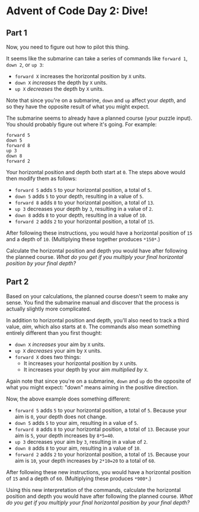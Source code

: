 Advent of Code Day 2: Dive!
===========================

Part 1
------

Now, you need to figure out how to pilot this thing.


It seems like the submarine can take a series of commands like `forward 1`, `down 2`, or `up 3`:


* `forward X` increases the horizontal position by `X` units.
* `down X` *increases* the depth by `X` units.
* `up X` *decreases* the depth by `X` units.


Note that since you're on a submarine, `down` and `up` affect your *depth*, and so they have the opposite result of what you might expect.


The submarine seems to already have a planned course (your puzzle input). You should probably figure out where it's going. For example:



```
forward 5
down 5
forward 8
up 3
down 8
forward 2

```

Your horizontal position and depth both start at `0`. The steps above would then modify them as follows:


* `forward 5` adds `5` to your horizontal position, a total of `5`.
* `down 5` adds `5` to your depth, resulting in a value of `5`.
* `forward 8` adds `8` to your horizontal position, a total of `13`.
* `up 3` decreases your depth by `3`, resulting in a value of `2`.
* `down 8` adds `8` to your depth, resulting in a value of `10`.
* `forward 2` adds `2` to your horizontal position, a total of `15`.


After following these instructions, you would have a horizontal position of `15` and a depth of `10`. (Multiplying these together produces `*150*`.)


Calculate the horizontal position and depth you would have after following the planned course. *What do you get if you multiply your final horizontal position by your final depth?*


Part 2
------

Based on your calculations, the planned course doesn't seem to make any sense. You find the submarine manual and discover that the process is actually slightly more complicated.


In addition to horizontal position and depth, you'll also need to track a third value, *aim*, which also starts at `0`. The commands also mean something entirely different than you first thought:


* `down X` *increases* your aim by `X` units.
* `up X` *decreases* your aim by `X` units.
* `forward X` does two things:
	+ It increases your horizontal position by `X` units.
	+ It increases your depth by your aim *multiplied by* `X`.


Again note that since you're on a submarine, `down` and `up` do the opposite of what you might expect: "down" means aiming in the positive direction.


Now, the above example does something different:


* `forward 5` adds `5` to your horizontal position, a total of `5`. Because your aim is `0`, your depth does not change.
* `down 5` adds `5` to your aim, resulting in a value of `5`.
* `forward 8` adds `8` to your horizontal position, a total of `13`. Because your aim is `5`, your depth increases by `8*5=40`.
* `up 3` decreases your aim by `3`, resulting in a value of `2`.
* `down 8` adds `8` to your aim, resulting in a value of `10`.
* `forward 2` adds `2` to your horizontal position, a total of `15`. Because your aim is `10`, your depth increases by `2*10=20` to a total of `60`.


After following these new instructions, you would have a horizontal position of `15` and a depth of `60`. (Multiplying these produces `*900*`.)


Using this new interpretation of the commands, calculate the horizontal position and depth you would have after following the planned course. *What do you get if you multiply your final horizontal position by your final depth?*


